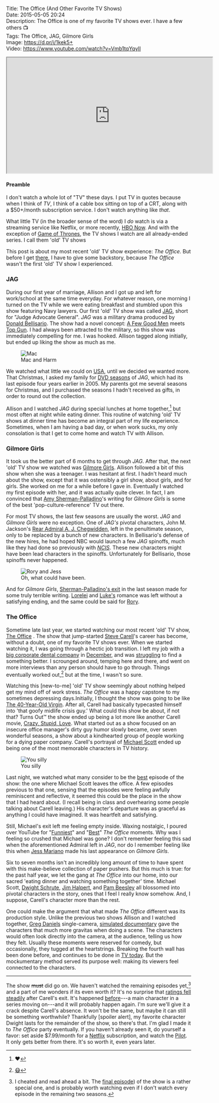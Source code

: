 Title: The Office (And Other Favorite TV Shows)  
Date: 2015-05-05 20:24  
Description: The Office is one of my favorite TV shows ever. I have a few others 📺  
Tags: The Office, JAG, Gilmore Girls  
Image: https://d.pr/i/1kek5+  
Video: https://www.youtube.com/watch?v=Vmb1tqYqyII  

<iframe width="560" height="315" src="https://www.youtube.com/embed/Vmb1tqYqyII" allowfullscreen></iframe>

#### Preamble

I don't watch a whole lot of "TV" these days. I put TV in quotes because when I think of *TV*, I think of a cable box sitting on top of a CRT, along with a $50+/month subscription service. I don't watch anything like *that*.

What little TV (in the broader sense of the word) I *do* watch is via a streaming service like Netflix, or more recently, [HBO Now][1]. And with the exception of [Game of Thrones][2], the TV shows I watch are all already-ended series. I call them 'old' TV shows

This post is about my most recent 'old' TV show experience: *The Office.* But before I get [there][3], I have to give some backstory, because *The Office* wasn't the first 'old' TV show I experienced. 

### JAG

During our first year of marriage, Allison and I got up and left for work/school at the same time everyday. For whatever reason, one morning I turned on the TV while we were eating breakfast and stumbled upon this show featuring Navy lawyers. Our first 'old' TV show was called [JAG][4], short for "Judge Advocate General". *JAG* was a military drama produced by [Donald Bellisario][5]. The show had a novel concept: [A Few Good Men][6] meets [Top Gun][7]. I had always been attracted to the military, so this show was immediately compelling for me. I was hooked. Allison tagged along initially, but ended up liking the show as much as me.

<figure>
	<img src="https://d.pr/i/1kWIo+" alt="Mac" title="Mac">
	<figcaption>Mac and Harm</figcaption>
</figure>

We watched what little we could on [USA][8], until we decided we wanted more. That Christmas, I asked my family for [DVD seasons][9] of *JAG*, which had its last episode four years earlier in 2005. My parents got me several seasons for Christmas, and I purchased the seasons I hadn't received as gifts, in order to round out the collection.

Allison and I watched *JAG* during special lunches at home together,[^1] but most often at night while eating dinner. This routine of watching 'old' TV shows at dinner time has become an integral part of my life experience. Sometimes, when I am having a bad day, or when work sucks, my only consolation is that I get to come home and watch TV with Allison.

### Gilmore Girls

It took us the better part of 6 months to get through *JAG*. After that, the next 'old' TV show we watched was [Gilmore Girls][10]. Allison followed a bit of this show when she was a teenager. I was hesitant at first. I hadn't heard much about the show, except that it was ostensibly a girl show, about girls, and for girls. She worked on me for a while before I gave in. Eventually I watched my first episode with her, and it was actually quite clever. In fact, I am convinced that [Amy Sherman-Palladino][11]'s writing for *Gilmore Girls* is some of the best 'pop-culture-reference' TV out there.

For most TV shows, the last few seasons are usually the worst. *JAG* and *Gilmore Girls* were no exception. One of *JAG's* pivotal characters, John M. Jackson's [Rear Admiral A. J. Chegwidden][12], left in the penultimate season, only to be replaced by a bunch of new characters. In Bellisario's defense of the new hires, he had hoped NBC would launch a few *JAG* spinoffs, much like they had done so previously with *[NCIS][13]*. These new characters might have been lead characters in the spinoffs. Unfortunately for Bellisario, those spinoffs never happened.

<figure>
	<img src="https://feather-mag.com/wp-content/uploads/2014/12/GILMOREGIRLS2.jpg" alt="Rory and Jess" title="Rory and Jess">
	<figcaption>Oh, what could have been.</figcaption>
</figure>

And for *Gilmore Girls*, [Sherman-Palladino's exit][14] in the last season made for some truly terrible writing. [Lorelei][15] and [Luke's][16] romance was left without a satisfying ending, and the same could be said for [Rory][17]. 

### The Office

Sometime late last year, we started watching our most recent 'old' TV show, [The Office][18] . The show that jump-started [Steve Carell][19]'s career has become, without a doubt, one of my favorite TV shows ever. When we started watching it, I was going through a hectic job transition. I left my job with a [big corporate dental company][20] in [December][21], and was [struggling][22] to find a something better. I scrounged around, temping here and there, and went on more interviews than any person should have to go through. Things eventually worked out,[^2] but at the time, I wasn't so sure.

Watching this [new-to-me] 'old' TV show seemingly about nothing helped get my mind off of work stress. *The Office* was a happy capstone to my sometimes depressing days.Initially, I thought the show was going to be like [The 40-Year-Old Virgin][23]. After all, Carell had basically typecasted himself into 'that goofy midlife crisis guy.' What could this show be about, if not that? Turns Out™ the show ended up being a lot more like another Carell movie, [Crazy, Stupid, Love][24]. What started out as a show focused on an insecure office manager's dirty guy humor slowly became, over seven wonderful seasons, a show about a kindhearted group of people working for a dying paper company. Carell's portrayal of [Michael Scott][25] ended up being one of the most memorable characters in TV history. 

<figure>
	<img src="https://24.media.tumblr.com/tumblr_lsivrrDx7n1qlt8lko1_500.png" alt="You silly" title="You silly">
	<figcaption>You silly</figcaption>
</figure>

Last night, we watched what many consider to be the [best][26] episode of the show: the one where Michael Scott leaves the office. A few episodes previous to that one, sensing that the episodes were feeling awfully reminiscent and reflective, it seemed this could be the place in the show that I had heard about. (I recall being in class and overhearing some people talking about Carell leaving.) His character's departure was as graceful as anything I could have imagined. It was heartfelt and satisfying. 

Still, Michael's exit left me feeling empty inside. Waxing nostalgic, I poured over YouTube for "[Funniest][27]" and "[Best][28]" *The Office* moments. Why was I feeling so crushed that Michael was gone? I don't remember feeling this sad when the aforementioned Admiral left in *JAG*, nor do I remember feeling like this when [Jess Mariano][29] made his last appearance on *Gilmore Girls*. 

Six to seven months isn't an incredibly long amount of time to have spent with this make-believe collection of paper pushers. But this much is true: for the past half year, we let the gang at *The Office* into our home, into our sacred 'eating dinner and watching something together' time. Michael Scott, [Dwight Schrute][30], [Jim Halpert][31], and [Pam Beesley][32] all blossomed into pivotal characters in the story, ones that I feel I really know somehow. And, I suppose, Carell's character more than the rest. 

One could make the argument that what made *The Office* different was its production style. Unlike the previous two shows Allison and I watched together, [Greg Daniels][33] single-camera, [simulated documentary][34] gave the characters that much more gravitas when doing a scene. The characters would often look directly into the camera, at the audience, telling us how they felt. Usually these moments were reserved for comedy, but occasionally, they tugged at the heartstrings. Breaking the fourth wall has been done before, and continues to be done in [TV today][35]. But the mockumentary method served its purpose well: making its viewers feel connected to the characters.

***

The show <s>must</s> did go on. We haven't watched the remaining episodes yet,[^3] and a part of me wonders if its even worth it? It's no surprise that [ratings fell steadily][36] after Carell's exit. It's happened [before][37]---a main character in a series moving on---and it will probably happen again. I'm sure we'll give it a crack despite Carell's absence. It won't be the same, but maybe it can still be something worthwhile? Thankfully [spoiler alert], my favorite character Dwight lasts for the remainder of the show, so there's that. I'm glad I made it to *The Office* party eventually. If you haven't already seen it, do yourself a favor: set aside $7.99/month for a [Netflix][38] subscription, and watch the [Pilot][39]. It only gets better from there. It's so worth it, even years later.

[^1]: ❤️
[^2]: [😷][a]
[^3]: I cheated and read ahead a bit. The [final episode][b]) of the show is a rather special one, and is probably worth watching even if I don't watch every episode in the remaining two seasons.

[a]: https://twitter.com/anthonycraigdds "My dental personal Twitter account"
[b]: https://en.wikipedia.org/wiki/Finale_(The_Office) "Wikipedia: 'The Office' Finale"

[1]: http://www.theverge.com/2015/4/7/8362229/hbo-now-available-now-apple-tv "The Verge: HBO Now on Apple TV"
[2]: https://en.wikipedia.org/wiki/GameofThrones "Wikipedia: 'Game of Thrones'"
[3]: #TheOffice
[4]: https://en.wikipedia.org/wiki/JAG_(TV_series) "Wikipedia: JAG"
[5]: http://en.wikipedia.org/wiki/Donald_P._Bellisario "Wikipedia: Donald Bellisario (producer of 'JAG' and other TV shows"
[6]: https://en.wikipedia.org/wiki/Afewgoodmen "Wikipedia: 'A Few Good Men'"
[7]: https://en.wikipedia.org/wiki/TopGun "Wikipedia: 'Top Gun'"
[8]: http://www2.usanetwork.com/series/jag/ "'JAG'"
[9]: http://www.amazon.com/JAG-Judge-Advocate-General-Complete/dp/B000F9T70A?tag=theov0c-20 "'JAG' on Amazon"
[10]: https://en.wikipedia.org/wiki/GilmoreGirls "Wikipedia: 'Gilmore Girls'"
[11]: https://en.wikipedia.org/wiki/Amy_Sherman-Palladino "Wikipedia: 'Gilmore Girls' series creator"
[12]: https://en.wikipedia.org/wiki/A._J._Chegwidden "Wikipedia: 'JAG's A.J. Chegwidden"
[13]: https://en.wikipedia.org/wiki/NCIS(TVseries) "Wikipedia: 'NCIS'"
[14]: http://en.wikipedia.org/wiki/Amy_Sherman-Palladino#End_of_working_relationship_with_Gilmore_Girls "Wikipedia: 'Gilmore Girls' creator leaves"
[15]: https://en.wikipedia.org/wiki/Lorelai_Gilmore "Wikipedia: Lorelei from 'Gilmore Girls'"
[16]: https://en.wikipedia.org/wiki/List_of_Gilmore_Girls_characters#Luke_Danes "Wikipedia: Luke Danes from 'Gilmore Girls'"
[17]: https://en.wikipedia.org/wiki/List_of_Gilmore_Girls_characters#Rory_Gilmore "Wikipedia: Rory Gilmore from 'Gilmore Girls'"
[18]: https://en.wikipedia.org/wiki/The_Office_(U.S._TV_series) "Wikipedia: 'The Office (US)'"
[19]: https://en.wikipedia.org/wiki/Steve_Carell "Wikipedia: Steve Carell"
[20]: http://pacificdentalservices.com "Pacific Dental Services (PDS)"
[21]: https://instagram.com/p/wQMBK-QzxC/ "Celebrating quitting a crappy job"
[22]: /archive/2015/2/job-interviews "My experience interviewing for a new job"
[23]: https://en.wikipedia.org/wiki/The40-Year-'old'Virgin "Wikipedia: 'The 40 Year Old Virgin'"
[24]: https://en.wikipedia.org/wiki/Crazy,Stupid,Love "Wikipedia: 'Crazy, Stupid, Love'"
[25]: https://en.wikipedia.org/wiki/Michael_Scott_(The_Office) "Wikipedia: Michael Scott in 'The Office'"
[26]: https://en.wikipedia.org/wiki/Goodbye,_Michael#Reviews "Wikipedia: Reviews of Steve Carell's last episode on 'The Office'"
[27]: https://www.youtube.com/results?search_query=funniest+office+moments "Funniest The Office moments on YouTube"
[28]: https://www.youtube.com/results?search_query=best%20office%20moments "20 best The Office moments on YouTube"
[29]: https://en.wikipedia.org/wiki/List_of_Gilmore_Girls_characters#Jess_Mariano "Wikipedia: Jess Mariano on 'Gilmore Girls'"
[30]: https://en.wikipedia.org/wiki/Dwight_Schrute "Wikipedia: Dwight on 'The Office'"
[31]: https://en.wikipedia.org/wiki/Jim_Halpert "Wikipedia: Jim on 'The Office'"
[32]: https://en.wikipedia.org/wiki/Pam_Beesly-Halpert "Wikipedia: Pam on 'The Office'"
[33]: https://en.wikipedia.org/wiki/Greg_Daniels "Wikipedia: Greg Daniels (producer of 'The Office')"
[34]: https://en.wikipedia.org/wiki/Mockumentary "Wikipedia: Mockumentary"
[35]: https://medium.com/@zseward/house-of-cardss-fourth-wall-b54a60143519 "Medium post on The Fourth Wall in 'House of Cards'"
[36]: http://www.thedailybeast.com/cheats/2011/05/06/the-office-ratings-drop-after-steve-carell-leaves-will-ferrell-guest-stars.html "'The Office' ratings fell after Steve Carell left"
[37]: https://en.wikipedia.org/wiki/Doug_Ross#Career "Wikipedia: 'E.R.''s Doug Ross"
[38]: http://www.netflix.com/WiMovie/70136120?trkid=13752289 "'The Office' on Netflix"
[39]: https://en.wikipedia.org/wiki/Pilot_(The_Office) "Wikipedia: 'The Office' Pilot"